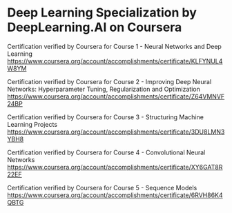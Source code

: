 # Deep Learning Specialization by DeepLearning.AI on Coursera

Certification verified by Coursera for Course 1 - Neural Networks and Deep Learning
https://www.coursera.org/account/accomplishments/certificate/KLFYNUL4W8YM

Certification verified by Coursera for Course 2 - Improving Deep Neural Networks: Hyperparameter Tuning, Regularization and Optimization
https://www.coursera.org/account/accomplishments/certificate/Z64VMNVF24BP

Certification verified by Coursera for Course 3 - Structuring Machine Learning Projects
https://www.coursera.org/account/accomplishments/certificate/3DU8LMN3YBH8

Certification verified by Coursera for Course 4 - Convolutional Neural Networks
https://www.coursera.org/account/accomplishments/certificate/XY6GAT8R22EF

Certification verified by Coursera for Course 5 - Sequence Models
https://www.coursera.org/account/accomplishments/certificate/6RVH86K4QBTG
